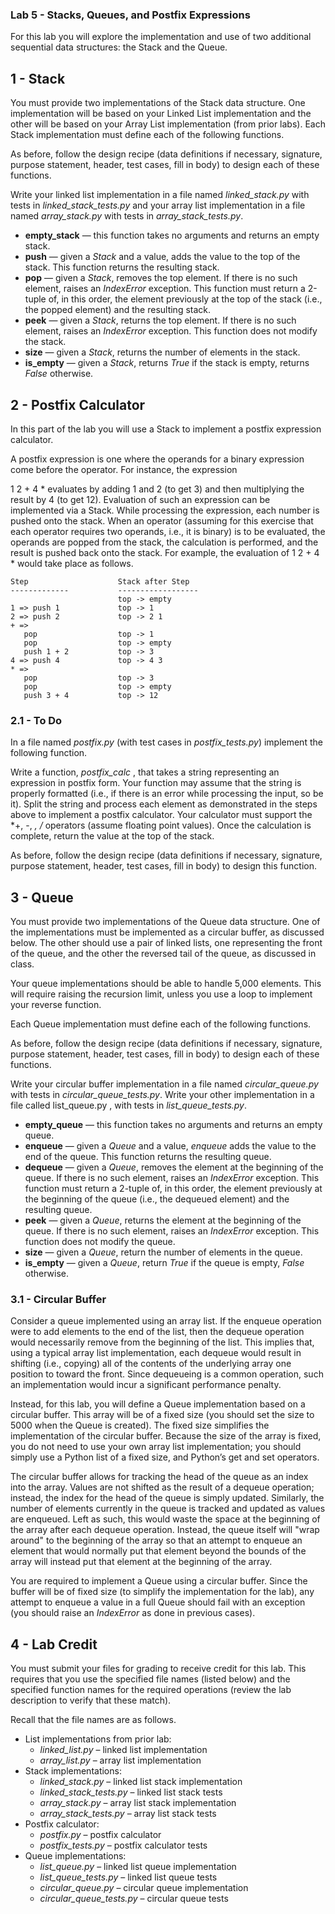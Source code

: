 ### Lab 5 - Stacks, Queues, and Postfix Expressions
For this lab you will explore the implementation and use of two additional sequential data structures: the Stack and the Queue.

## 1 - Stack
You must provide two implementations of the Stack data structure. One implementation will be based on your Linked List implementation and the other will be based on your Array List implementation (from prior labs). Each Stack implementation must define each of the following functions.

As before, follow the design recipe (data definitions if necessary, signature, purpose statement, header, test cases, fill in body) to design each of these functions.

Write your linked list implementation in a file named *linked_stack.py* with tests in *linked_stack_tests.py* and your array list implementation in a file named *array_stack.py* with tests in *array_stack_tests.py*.

- **empty_stack** — this function takes no arguments and returns an empty stack.
- **push** — given a *Stack* and a value, adds the value to the top of the stack. This function returns the resulting stack.
- **pop** — given a *Stack*, removes the top element. If there is no such element, raises an *IndexError* exception. This function must return a 2-tuple of, in this order, the element previously at the top of the stack (i.e., the popped element) and the resulting stack.
- **peek** — given a *Stack*, returns the top element. If there is no such element, raises an *IndexError* exception. This function does not modify the stack.
- **size** — given a *Stack*, returns the number of elements in the stack.
- **is_empty** — given a *Stack*, returns *True* if the stack is empty, returns *False* otherwise.
## 2 - Postfix Calculator
In this part of the lab you will use a Stack to implement a postfix expression calculator.

A postfix expression is one where the operands for a binary expression come before the operator. For instance, the expression

1 2 + 4 * evaluates by adding 1 and 2 (to get 3) and then multiplying the result by 4 (to get 12). Evaluation of such an expression can be implemented via a Stack. While processing the expression, each number is pushed onto the stack. When an operator (assuming for this exercise that each operator requires two operands, i.e., it is binary) is to be evaluated, the operands are popped from the stack, the calculation is performed, and the result is pushed back onto the stack. For example, the evaluation of 1 2 + 4 * would take place as follows.
```
Step                    Stack after Step
-------------           ------------------
                        top -> empty
1 => push 1             top -> 1
2 => push 2             top -> 2 1
+ =>
   pop                  top -> 1
   pop                  top -> empty
   push 1 + 2           top -> 3
4 => push 4             top -> 4 3
* =>
   pop                  top -> 3
   pop                  top -> empty
   push 3 + 4           top -> 12
```
### 2.1 - To Do
In a file named *postfix.py* (with test cases in *postfix_tests.py*) implement the following function.

Write a function, *postfix_calc* , that takes a string representing an expression in postfix form. Your function may assume that the string is properly formatted (i.e., if there is an error while processing the input, so be it). Split the string and process each element as demonstrated in the steps above to implement a postfix calculator. Your calculator must support the *+, -, *, /* operators (assume floating point values). Once the calculation is complete, return the value at the top of the stack.

As before, follow the design recipe (data definitions if necessary, signature, purpose statement, header, test cases, fill in body) to design this function.

## 3 - Queue
You must provide two implementations of the Queue data structure. One of the implementations must be implemented as a circular buffer, as discussed below. The other should use a pair of linked lists, one representing the front of the queue, and the other the reversed tail of the queue, as discussed in class.

Your queue implementations should be able to handle 5,000 elements. This will require raising the recursion limit, unless you use a loop to implement your reverse function.

Each Queue implementation must define each of the following functions.

As before, follow the design recipe (data definitions if necessary, signature, purpose statement, header, test cases, fill in body) to design each of these functions.

Write your circular buffer implementation in a file named *circular_queue.py* with tests in *circular_queue_tests.py*. Write your other implementation in a file called list_queue.py , with tests in *list_queue_tests.py*.

- **empty_queue** — this function takes no arguments and returns an empty queue.
- **enqueue** — given a *Queue* and a value, *enqueue* adds the value to the end of the queue. This function returns the resulting queue.
- **dequeue** — given a *Queue*, removes the element at the beginning of the queue. If there is no such element, raises an *IndexError* exception. This function must return a 2-tuple of, in this order, the element previously at the beginning of the queue (i.e., the dequeued element) and the resulting queue.
- **peek** — given a *Queue*, returns the element at the beginning of the queue. If there is no such element, raises an *IndexError* exception. This function does not modify the queue.
- **size** — given a *Queue*, return the number of elements in the queue.
- **is_empty** — given a *Queue*, return *True* if the queue is empty, *False* otherwise.
### 3.1 - Circular Buffer
Consider a queue implemented using an array list. If the enqueue operation were to add elements to the end of the list, then the dequeue operation would necessarily remove from the beginning of the list. This implies that, using a typical array list implementation, each dequeue would result in shifting (i.e., copying) all of the contents of the underlying array one position to toward the front. Since dequeueing is a common operation, such an implementation would incur a significant performance penalty.

Instead, for this lab, you will define a Queue implementation based on a circular buffer. This array will be of a fixed size (you should set the size to 5000 when the Queue is created). The fixed size simplifies the implementation of the circular buffer. Because the size of the array is fixed, you do not need to use your own array list implementation; you should simply use a Python list of a fixed size, and Python’s get and set operators.

The circular buffer allows for tracking the head of the queue as an index into the array. Values are not shifted as the result of a dequeue operation; instead, the index for the head of the queue is simply updated. Similarly, the number of elements currently in the queue is tracked and updated as values are enqueued. Left as such, this would waste the space at the beginning of the array after each dequeue operation. Instead, the queue itself will "wrap around" to the beginning of the array so that an attempt to enqueue an element that would normally put that element beyond the bounds of the array will instead put that element at the beginning of the array.

You are required to implement a Queue using a circular buffer. Since the buffer will be of fixed size (to simplify the implementation for the lab), any attempt to enqueue a value in a full Queue should fail with an exception (you should raise an *IndexError* as done in previous cases).
## 4 - Lab Credit
You must submit your files for grading to receive credit for this lab. This requires that you use the specified file names (listed below) and the specified function names for the required operations (review the lab description to verify that these match).

Recall that the file names are as follows.

- List implementations from prior lab:
   * *linked_list.py* – linked list implementation
   * *array_list.py* – array list implementation
- Stack implementations:
   * *linked_stack.py* – linked list stack implementation
   * *linked_stack_tests.py* – linked list stack tests
   * *array_stack.py* – array list stack implementation
   * *array_stack_tests.py* – array list stack tests
- Postfix calculator:
   * *postfix.py* – postfix calculator
   * *postfix_tests.py* – postfix calculator tests
- Queue implementations:
   * *list_queue.py* – linked list queue implementation
   * *list_queue_tests.py* – linked list queue tests
   * *circular_queue.py* – circular queue implementation
   * *circular_queue_tests.py* – circular queue tests